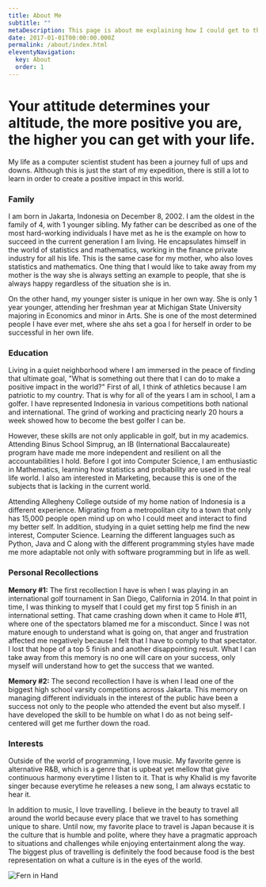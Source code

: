 ```yaml
---
title: About Me
subtitle: ""
metaDescription: This page is about me explaining how I could get to this point. 
date: 2017-01-01T00:00:00.000Z
permalink: /about/index.html
eleventyNavigation:
  key: About
  order: 1
---
```


# Your attitude determines your altitude, the more positive you are, the higher you can get with your life. 

My life as a computer scientist student has been a journey full of ups and downs. Although this is just the start of my expedition, there is still a lot to learn in order to create a positive impact in this world. 

### Family

I am born in Jakarta, Indonesia on December 8, 2002. I am the oldest in the family of 4, with 1 younger sibling. My father can be described as one of the most hard-working individuals I have met as he is the example on how to succeed in the current generation I am living. He encapsulates himself in the world of statistics and mathematics, working in the finance private industry for all his life. This is the same case for my mother, who also loves statistics and mathematics. One thing that I would like to take away from my mother is the way she is always setting an example to people, that she is always happy regardless of the situation she is in. 

On the other hand, my younger sister is unique in her own way. She is only 1 year younger, attending her freshman year at Michigan State University majoring in Economics and minor in Arts. She is one of the most determined people I have ever met, where she ahs set a goa l for herself in order to be successful in her own life. 

### Education

Living in a quiet neighborhood where I am immersed in the peace of finding that ultimate goal, "What is something out there that I can do to make a positive impact in the world?" First of all, I think of athletics because I am patriotic to my country. That is why for all of the years I am in school, I am a golfer. I have represented Indonesia in various competitions both national and international. The grind of working and practicing nearly 20 hours a week showed how to become the best golfer I can be. 

However, these skills are not only applicable in golf, but in my academics. Attending Binus School Simprug, an IB (International Baccalaureate) program have made me more independent and resilient on all the accountabilities I hold. Before I got into Computer Science, I am enthusiastic in Mathematics, learning how statistics and probability are used in the real life world. I also am interested in Marketing, because this is one of the subjects that is lacking in the current world. 

Attending Allegheny College outside of my home nation of Indonesia is a different experience. Migrating from a metropolitan city to a town that only has 15,000 people open mind up on who I could meet and interact to find my better self. In addition, studying in a quiet setting help me find the new interest, Computer Science. Learning the different languages such as Python, Java and C along with the different programming styles have made me more adaptable not only with software programming but in life as well. 

### Personal Recollections

**Memory #1:** The first recollection I have is when I was playing in an international golf tournament in San Diego, California in 2014. In that point in time, I was thinking to myself that I could get my first top 5 finish in an international setting. That came crashing down when it came to Hole #11, where one of the spectators blamed me for a misconduct. Since I was not mature enough to understand what is going on, that anger and frustration affected me negatively because I felt that I have to comply to that spectator. I lost that hope of a top 5 finish and another disappointing result. What I can take away from this memory is no one will care on your success, only myself will understand how to get the success that we wanted. 

**Memory #2:** The second recollection I have is when I lead one of the biggest high school varsity competitions across Jakarta. This memory on managing different individuals in the interest of the public have been a success not only to the people who attended the event but also myself. I have developed the skill to be humble on what I do as not being self-centered will get me further down the road. 

### Interests

Outside of the world of programming, I love music. My favorite genre is alternative R&B, which is a genre that is upbeat yet mellow that give continuous harmony everytime I listen to it. That is why Khalid is my favorite singer because everytime he releases a new song, I am always ecstatic to hear it. 

In addition to music, I love travelling. I believe in the beauty to travel all around the world because every place that we travel to has something unique to share. Until now, my favorite place to travel is Japan because it is the culture that is humble and polite, where they have a pragmatic approach to situations and challenges while enjoying entertainment along the way. The biggest plus of travelling is definitely the food because food is the best representation on what a culture is in the eyes of the world. 

![Fern in Hand](/src/assets/img/IMG_5249.jpg "Fern in Hand")